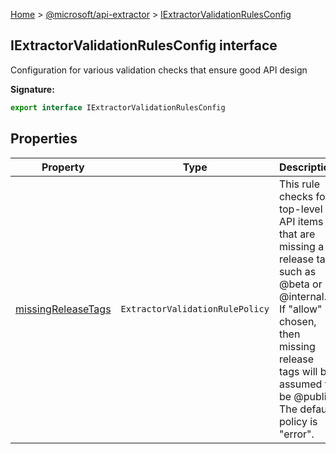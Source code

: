 [Home](./index) &gt; [@microsoft/api-extractor](./api-extractor.md) &gt; [IExtractorValidationRulesConfig](./api-extractor.iextractorvalidationrulesconfig.md)

## IExtractorValidationRulesConfig interface

Configuration for various validation checks that ensure good API design

<b>Signature:</b>

```typescript
export interface IExtractorValidationRulesConfig 
```

## Properties

|  Property | Type | Description |
|  --- | --- | --- |
|  [missingReleaseTags](./api-extractor.iextractorvalidationrulesconfig.missingreleasetags.md) | `ExtractorValidationRulePolicy` | This rule checks for top-level API items that are missing a release tag such as @<!-- -->beta or @<!-- -->internal. If "allow" is chosen, then missing release tags will be assumed to be @<!-- -->public. The default policy is "error". |

